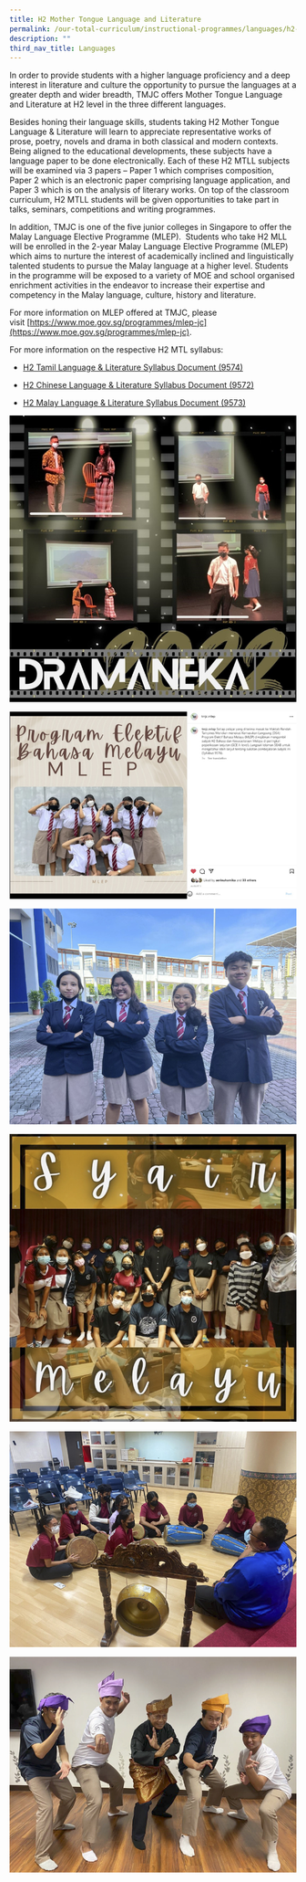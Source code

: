 ```yaml
---
title: H2 Mother Tongue Language and Literature
permalink: /our-total-curriculum/instructional-programmes/languages/h2-mother-tongue-language-and-literature/
description: ""
third_nav_title: Languages
---
```

In order to provide students with a higher language proficiency and a deep interest in literature and culture the opportunity to pursue the languages at a greater depth and wider breadth, TMJC offers Mother Tongue Language and Literature at H2 level in the three different languages.  
  
Besides honing their language skills, students taking H2 Mother Tongue Language & Literature will learn to appreciate representative works of prose, poetry, novels and drama in both classical and modern contexts. Being aligned to the educational developments, these subjects have a language paper to be done electronically. Each of these H2 MTLL subjects will be examined via 3 papers – Paper 1 which comprises composition, Paper 2 which is an electronic paper comprising language application, and Paper 3 which is on the analysis of literary works. On top of the classroom curriculum, H2 MTLL students will be given opportunities to take part in talks, seminars, competitions and writing programmes. 

In addition, TMJC is one of the five junior colleges in Singapore to offer the Malay Language Elective Programme (MLEP).  Students who take H2 MLL will be enrolled in the 2-year Malay Language Elective Programme (MLEP) which aims to nurture the interest of academically inclined and linguistically talented students to pursue the Malay language at a higher level. Students in the programme will be exposed to a variety of MOE and school organised enrichment activities in the endeavor to increase their expertise and competency in the Malay language, culture, history and literature.  
  
For more information on MLEP offered at TMJC, please visit [https://www.moe.gov.sg/programmes/mlep-jc](https://www.moe.gov.sg/programmes/mlep-jc).  
  
For more information on the respective H2 MTL syllabus:


* [H2 Tamil Language & Literature Syllabus Document (9574)](https://www.seab.gov.sg/docs/default-source/national-examinations/syllabus/alevel/2022syllabus/9574_y22_sy.pdf)

* [H2 Chinese Language & Literature Syllabus Document (9572)](https://www.seab.gov.sg/docs/default-source/national-examinations/syllabus/alevel/2022syllabus/9572_y22_sy.pdf)
* [H2 Malay Language & Literature Syllabus Document (9573)](https://www.seab.gov.sg/docs/default-source/national-examinations/syllabus/alevel/2022syllabus/9573_y22_sy.pdf)

![](/images/Our%20Total%20Curriculum/1%20Instructional%20Programmes/H2%20MTL%20and%20Lit/mlep%2001%20-%20dramaneka%202022%20a%20drama%20performance%20(1).jpg)

![](/images/Our%20Total%20Curriculum/1%20Instructional%20Programmes/H2%20MTL%20and%20Lit/mlep%2002%20-%20instagram%20project%204.jpg)

![](/images/Our%20Total%20Curriculum/1%20Instructional%20Programmes/H2%20MTL%20and%20Lit/mlep%2003%20-%20malay%20national%20debate%202022%20(1).jpg)

![](/images/Our%20Total%20Curriculum/1%20Instructional%20Programmes/H2%20MTL%20and%20Lit/mlep%2004%20-%20malay%20traditional%20poetry%20recital%20(2).jpg)

![](/images/Our%20Total%20Curriculum/1%20Instructional%20Programmes/H2%20MTL%20and%20Lit/mlep%2005%20-%20mlep%20camp%202022%20(1).jpeg)

![](/images/Our%20Total%20Curriculum/1%20Instructional%20Programmes/H2%20MTL%20and%20Lit/mlep%2006%20-%20tanjak%20making%20workshop%20(3).jpg)